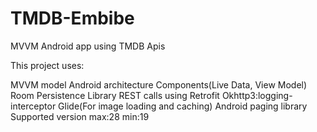 # TMDB-Embibe
MVVM Android app using TMDB Apis

This project uses:

MVVM model
Android architecture Components(Live Data, View Model)
Room Persistence Library
REST calls using Retrofit 
Okhttp3:logging-interceptor
Glide(For image loading and caching)
Android paging library
Supported version max:28 min:19
